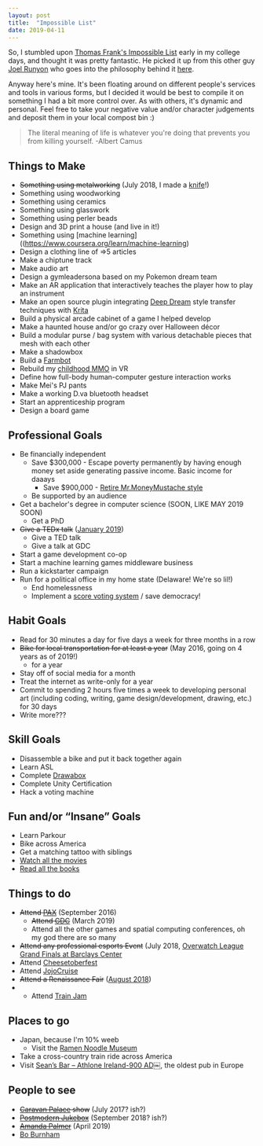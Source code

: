 ```yaml
---
layout: post
title:  "Impossible List"
date: 2019-04-11
---
```


So, I stumbled upon [Thomas Frank's Impossible List](https://collegeinfogeek.com/about/meet-the-author/my-impossible-list/) early in my college days, and thought it was pretty fantastic. He picked it up from this other guy [Joel Runyon](https://impossiblehq.com/impossible-list/) who goes into the philosophy behind it [here](https://impossiblehq.com/the-impossible-list-is-not-a-bucket-list/).

Anyway here's mine. It's been floating around on different people's services and tools in various forms, but I decided it would be best to compile it on something I had a bit more control over. As with others, it's dynamic and personal. Feel free to take your negative value and/or character judgements and deposit them in your local compost bin :)

> The literal meaning of life is whatever you're doing that prevents you from killing yourself. -Albert Camus


Things to Make
---
* ~~Something using metalworking~~ (July 2018, I made a [knife](..assets/img/knife.jpg)!)
* Something using woodworking
* Something using ceramics
* Something using glasswork
* Something using perler beads
* Design and 3D print a house (and live in it!)
* Something using [machine learning]((https://www.coursera.org/learn/machine-learning)
* Design a clothing line of =>5 articles
* Make a chiptune track
* Make audio art
* Design a gymleadersona based on my Pokemon dream team
* Make an AR application that interactively teaches the player how to play an instrument
* Make an open source plugin integrating [Deep Dream](https://deepdreamgenerator.com/) style transfer techniques with [Krita](https://krita.org/en/)
* Build a physical arcade cabinet of a game I helped develop
* Make a haunted house and/or go crazy over Halloween décor
* Build a modular purse / bag system with various detachable pieces that mesh with each other
* Make a shadowbox
* Build a [Farmbot](https://farm.bot/)
* Rebuild my [childhood MMO](http://mabinogi.nexon.net) in VR
* Define how full-body human-computer gesture interaction works
* Make Mei's PJ pants
* Make a working D.va bluetooth headset
* Start an apprenticeship program
* Design a board game


Professional Goals
---
* Be financially independent
  - Save $300,000 - Escape poverty permanently by having enough money set aside generating passive income. Basic income for daaays
    - Save $900,000 - [Retire Mr.MoneyMustache style](https://www.mrmoneymustache.com/2011/09/15/a-brief-history-of-the-stash-how-we-saved-from-zero-to-retirement-in-ten-years/)
  - Be supported by an audience
* Get a bachelor's degree in computer science (SOON, LIKE MAY 2019 SOON)
  - Get a PhD
* ~~Give a TEDx talk~~ ([January 2019](https://www.youtube.com/watch?v=lq8cvQSfiMs))
  - Give a TED talk
  - Give a talk at GDC
* Start a game development co-op
* Start a machine learning games middleware business
* Run a kickstarter campaign
* Run for a political office in my home state (Delaware! We're so lil!)
  - End homelessness
  - Implement a [score voting system](https://ncase.me/ballot/) / save democracy!


Habit Goals
---
* Read for 30 minutes a day for five days a week for three months in a row
* ~~Bike for local transportation for at least a year~~ (May 2016, going on 4 years as of 2019!)
  - for a year
* Stay off of social media for a month
* Treat the internet as write-only for a year
* Commit to spending 2 hours five times a week to developing personal art (including coding, writing, game design/development, drawing, etc.) for 30 days
* Write more???


Skill Goals
---
* Disassemble a bike and put it back together again
* Learn ASL
* Complete [Drawabox](https://drawabox.com/)
* Complete Unity Certification
* Hack a voting machine


Fun and/or “Insane” Goals
---
* Learn Parkour
* Bike across America
* Get a matching tattoo with siblings
* [Watch all the movies](https://www.imdb.com/user/ur63548708/watchlist)
* [Read all the books](https://www.goodreads.com/review/list/58329981-alina)

Things to do
---
* ~~Attend [PAX](http://www.paxsite.com/)~~ (September 2016)
    - ~~Attend [GDC](https://gdconf.com/)~~ (March 2019)
    - Attend all the other games and spatial computing conferences, oh my god there are so many
* ~~Attend any professional esports Event~~ (July 2018, [Overwatch League Grand Finals at Barclays Center](https://www.barclayscenter.com/events/detail/overwatch-league-grand-finals-2018)
* Attend [Cheesetoberfest](https://www.cheesetoberfest.com/)
* Attend [JojoCruise](https://jococruise.com/)
* ~~Attend a Renaissance Fair~~ ([August 2018](http://www.parenfaire.com/faire.html))
* * Attend [Train Jam](https://trainjam.com/)

Places to go
---
* Japan, because I'm 10% weeb
  - Visit the [Ramen Noodle Museum](https://www.cupnoodles-museum.jp)
* Take a cross-country train ride across America
* Visit [Sean’s Bar – Athlone Ireland-900 AD￼](https://en.wikipedia.org/wiki/Sean%27s_Bar), the oldest pub in Europe


People to see
---
* ~~[Caravan Palace](https://www.caravanpalace.com/) show~~ (July 2017? ish?)
* ~~[Postmodern Jukebox](https://postmodernjukebox.com/)~~ (September 2018? ish?)
* ~~[Amanda Palmer](https://amandapalmer.net/)~~ (April 2019)
* [Bo Burnham](http://www.boburnham.com/)
